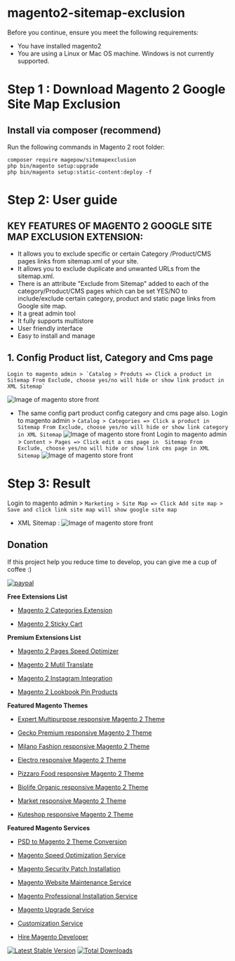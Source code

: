 # magento2-sitemap-exclusion

Before you continue, ensure you meet the following requirements:

  * You have installed magento2
  * You are using a Linux or Mac OS machine. Windows is not currently supported.


# Step 1 : Download Magento 2 Google Site Map Exclusion

 ## Install via composer (recommend)
Run the following commands in Magento 2 root folder:
```
composer require magepow/sitemapexclusion
php bin/magento setup:upgrade
php bin/magento setup:static-content:deploy -f
```

# Step 2: User guide
  ## KEY FEATURES OF MAGENTO 2 GOOGLE SITE MAP EXCLUSION EXTENSION:
  * It allows you to exclude specific or certain Category /Product/CMS pages links from sitemap.xml of your site.
  * It allows you to exclude duplicate and unwanted URLs from the sitemap.xml.
  * There is an attribute "Exclude from Sitemap" added to each of the category/Product/CMS pages which can be set YES/NO to include/exclude certain category, product and static page links from Google site map.
  * It a great admin tool
  * It fully supports multistore
  * User friendly interface
  * Easy to install and manage
  ## 1. Config Product list, Category and Cms page 
    Login to magento admin > `Catalog > Produts => Click a product in  Sitemap From Exclude, choose yes/no will hide or show link product in XML Sitemap` 
   ![Image of magento store front](https://github.com/magepow/magento2-sitemap-exclusion/blob/main/media/productsitemap.png)
   * The same config part product config category and cms page also.
    Login to magento admin > `Catalog > Categories => Click a product in  Sitemap From Exclude, choose yes/no will hide or show link category in XML Sitemap` 
   ![Image of magento store front](https://github.com/magepow/magento2-sitemap-exclusion/blob/main/media/categorysitemap.png)
    Login to magento admin > `Content > Pages => Click edit a cms page in  Sitemap From Exclude, choose yes/no will hide or show link cms page in XML Sitemap` 
   ![Image of magento store front](https://github.com/magepow/magento2-sitemap-exclusion/blob/main/media/cmspagesitemap.png)
# Step 3: Result 
   Login to magento admin > `Marketing > Site Map => Click Add site map > Save and click link site map will show google site map`
  * XML Sitemap :
  ![Image of magento store front](https://github.com/magepow/magento2-sitemap-exclusion/blob/main/media/xmlsitemap.png)
 ## Donation

If this project help you reduce time to develop, you can give me a cup of coffee :) 

[![paypal](https://www.paypalobjects.com/en_US/i/btn/btn_donateCC_LG.gif)](https://www.paypal.com/paypalme/alopay)

      
**Free Extensions List**

* [Magento 2 Categories Extension](https://magepow.com/magento-categories-extension.html)

* [Magento 2 Sticky Cart](https://magepow.com/magento-sticky-cart.html)

**Premium Extensions List**

* [Magento 2 Pages Speed Optimizer](https://magepow.com/magento2-speed-optimizer.html)

* [Magento 2 Mutil Translate](https://magepow.com/magento-multi-translate.html)

* [Magento 2 Instagram Integration](https://magepow.com/magento-2-instagram.html)

* [Magento 2 Lookbook Pin Products](https://magepow.com/lookbook-pin-products.html)

**Featured Magento Themes**

* [Expert Multipurpose responsive Magento 2 Theme](https://1.envato.market/c/1314680/275988/4415?u=https://themeforest.net/item/expert-premium-responsive-magento-2-and-1-support-rtl-magento-2-/21667789)

* [Gecko Premium responsive Magento 2 Theme](https://1.envato.market/c/1314680/275988/4415?u=https://themeforest.net/item/gecko-responsive-magento-2-theme-rtl-supported/24677410)

* [Milano Fashion responsive Magento 2 Theme](https://1.envato.market/c/1314680/275988/4415?u=https://themeforest.net/item/milano-fashion-responsive-magento-1-2-theme/12141971)

* [Electro responsive Magento 2 Theme](https://1.envato.market/c/1314680/275988/4415?u=https://themeforest.net/item/electro-responsive-magento-1-2-theme/17042067)

* [Pizzaro Food responsive Magento 2 Theme](https://1.envato.market/c/1314680/275988/4415?u=https://themeforest.net/item/pizzaro-food-responsive-magento-1-2-theme/19438157)

* [Biolife Organic responsive Magento 2 Theme](https://1.envato.market/c/1314680/275988/4415?u=https://themeforest.net/item/biolife-organic-food-magento-2-theme-rtl-supported/25712510)

* [Market responsive Magento 2 Theme](https://1.envato.market/c/1314680/275988/4415?u=https://themeforest.net/item/market-responsive-magento-2-theme/22997928)

* [Kuteshop responsive Magento 2 Theme](https://1.envato.market/c/1314680/275988/4415?u=https://themeforest.net/item/kuteshop-multipurpose-responsive-magento-1-2-theme/12985435)

**Featured Magento Services**

* [PSD to Magento 2 Theme Conversion](https://magepow.com/psd-to-magento-theme-conversion.html)

* [Magento Speed Optimization Service](https://magepow.com/magento-speed-optimization-service.html)

* [Magento Security Patch Installation](https://magepow.com/magento-security-patch-installation.html)

* [Magento Website Maintenance Service](https://magepow.com/website-maintenance-service.html)

* [Magento Professional Installation Service](https://magepow.com/professional-installation-service.html)

* [Magento Upgrade Service](https://magepow.com/magento-upgrade-service.html)

* [Customization Service](https://magepow.com/customization-service.html)

* [Hire Magento Developer](https://magepow.com/hire-magento-developer.html)

[![Latest Stable Version](https://poser.pugx.org/magepow/productzoom/v/stable)](https://packagist.org/packages/magepow/infinitescroll)
[![Total Downloads](https://poser.pugx.org/magepow/productzoom/downloads)](https://packagist.org/packages/magepow/infinitescroll)
